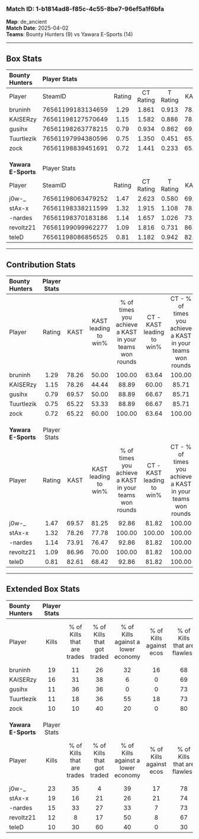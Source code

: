 ### Match ID: 1-b1814ad8-f85c-4c55-8be7-96ef5a1f6bfa  
**Map**: de_ancient  
**Match Date**: 2025-04-02  
**Teams**: Bounty Hunters (9) vs Yawara E-Sports (14)  

---  

## Box Stats  

| **Bounty Hunters**  | Player Stats      |        |           |          |       |      |       |         |        |      |     |
| :- | :- | :-: | :-: | :-: | :-: | :-: | :-: | :-: | :-: | :-: | :-: |
| Player              | SteamID           | Rating | CT Rating | T Rating | KAST  | ADR  | Kills | Assists | Deaths | K/D  | HS% |
| bruninh             | 76561199183134659 |  1.29  |   1.861   |  0.913   | 78.26 | 88.0 |  19   |    3    |   15   | 1.27 | 57  |
| KAISERzy            | 76561198127570649 |  1.15  |   1.582   |  0.886   | 78.26 | 62.7 |  16   |    3    |   13   | 1.23 | 18  |
| gusihx              | 76561198263778215 |  0.79  |   0.934   |  0.862   | 69.57 | 43.7 |  11   |    3    |   15   | 0.73 | 45  |
| Tuurtlezik          | 76561197994380596 |  0.75  |   1.350   |  0.451   | 65.22 | 64.7 |  11   |    7    |   19   | 0.58 | 54  |
| zock                | 76561198839451691 |  0.72  |   1.441   |  0.233   | 65.22 | 58.7 |  10   |    4    |   17   | 0.59 | 70  |
|                     |                   |        |           |          |       |      |       |         |        |      |     |
|                     |                   |        |           |          |       |      |       |         |        |      |     |
|                     |                   |        |           |          |       |      |       |         |        |      |     |
| **Yawara E-Sports** | Player Stats      |        |           |          |       |      |       |         |        |      |     |
| Player              | SteamID           | Rating | CT Rating | T Rating | KAST  | ADR  | Kills | Assists | Deaths | K/D  | HS% |
| j0w-_               | 76561198063479252 |  1.47  |   2.623   |  0.580   | 69.57 | 86.8 |  23   |    4    |   11   | 2.09 | 34  |
| stAx-x              | 76561198338211599 |  1.32  |   1.915   |  1.108   | 78.26 | 80.7 |  19   |    4    |   13   | 1.46 | 63  |
| -nardes             | 76561198370183186 |  1.14  |   1.657   |  1.026   | 73.91 | 75.6 |  15   |    7    |   13   | 1.15 |  6  |
| revoltz21           | 76561199099962277 |  1.09  |   1.816   |  0.731   | 86.96 | 64.2 |  12   |    4    |   12   | 1.00 | 66  |
| teleD               | 76561198086856525 |  0.81  |   1.182   |  0.942   | 82.61 | 53.1 |  10   |    5    |   18   | 0.56 | 60  |
---  

## Contribution Stats  

| **Bounty Hunters**  | Player Stats |       |                      |                                                        |                           |                                                             |                          |                                                            |
| :- | :-: | :-: | :-: | :-: | :-: | :-: | :-: | :-: |
| Player              |    Rating    | KAST  | KAST leading to win% | % of times you achieve a KAST in your teams won rounds | CT - KAST leading to win% | CT - % of times you achieve a KAST in your teams won rounds | T - KAST leading to win% | T - % of times you achieve a KAST in your teams won rounds |
| bruninh             |     1.29     | 78.26 |        50.00         |                         100.00                         |           63.64           |                           100.00                            |          28.57           |                           100.00                           |
| KAISERzy            |     1.15     | 78.26 |        44.44         |                         88.89                          |           60.00           |                            85.71                            |          25.00           |                           100.00                           |
| gusihx              |     0.79     | 69.57 |        50.00         |                         88.89                          |           66.67           |                            85.71                            |          28.57           |                           100.00                           |
| Tuurtlezik          |     0.75     | 65.22 |        53.33         |                         88.89                          |           66.67           |                            85.71                            |          33.33           |                           100.00                           |
| zock                |     0.72     | 65.22 |        60.00         |                         100.00                         |           63.64           |                           100.00                            |          50.00           |                           100.00                           |
|                     |              |       |                      |                                                        |                           |                                                             |                          |                                                            |
|                     |              |       |                      |                                                        |                           |                                                             |                          |                                                            |
|                     |              |       |                      |                                                        |                           |                                                             |                          |                                                            |
| **Yawara E-Sports** | Player Stats |       |                      |                                                        |                           |                                                             |                          |                                                            |
| Player              |    Rating    | KAST  | KAST leading to win% | % of times you achieve a KAST in your teams won rounds | CT - KAST leading to win% | CT - % of times you achieve a KAST in your teams won rounds | T - KAST leading to win% | T - % of times you achieve a KAST in your teams won rounds |
| j0w-_               |     1.47     | 69.57 |        81.25         |                         92.86                          |           81.82           |                           100.00                            |          80.00           |                           80.00                            |
| stAx-x              |     1.32     | 78.26 |        77.78         |                         100.00                         |          100.00           |                           100.00                            |          55.56           |                           100.00                           |
| -nardes             |     1.14     | 73.91 |        76.47         |                         92.86                          |           81.82           |                           100.00                            |          66.67           |                           80.00                            |
| revoltz21           |     1.09     | 86.96 |        70.00         |                         100.00                         |           81.82           |                           100.00                            |          55.56           |                           100.00                           |
| teleD               |     0.81     | 82.61 |        68.42         |                         92.86                          |           81.82           |                           100.00                            |          50.00           |                           80.00                            |
---  

## Extended Box Stats  

| **Bounty Hunters**  | Player Stats |                            |                            |                                    |                         |                              |                                 |        |                             |                                     |                          |                               |                            |
| :- | :-: | :-: | :-: | :-: | :-: | :-: | :-: | :-: | :-: | :-: | :-: | :-: | :-: |
| Player              |    Kills     | % of Kills that are trades | % of Kills that got traded | % of Kills against a lower economy | % of Kills against ecos | % of Kills that are flawless | % of Kills that are close duels | Deaths | % of Deaths that get traded | % of Deaths against a lower economy | % of Deaths against ecos | % of Deaths that are flawless | % of Deaths that are close |
| bruninh             |      19      |             11             |             26             |                 32                 |           16            |              68              |                5                |   15   |             20              |                  0                  |            0             |              73               |             13             |
| KAISERzy            |      16      |             31             |             38             |                 6                  |            0            |              69              |               13                |   13   |             15              |                  8                  |            8             |              62               |             15             |
| gusihx              |      11      |             36             |             36             |                 0                  |            0            |              73              |                9                |   15   |             20              |                 13                  |            7             |              60               |             13             |
| Tuurtlezik          |      11      |             18             |             36             |                 55                 |           18            |              73              |                9                |   19   |             26              |                 11                  |            5             |              74               |             16             |
| zock                |      10      |             10             |             40             |                 20                 |            0            |              80              |               10                |   17   |             24              |                  6                  |            0             |              71               |             6              |
|                     |              |                            |                            |                                    |                         |                              |                                 |        |                             |                                     |                          |                               |                            |
|                     |              |                            |                            |                                    |                         |                              |                                 |        |                             |                                     |                          |                               |                            |
|                     |              |                            |                            |                                    |                         |                              |                                 |        |                             |                                     |                          |                               |                            |
| **Yawara E-Sports** | Player Stats |                            |                            |                                    |                         |                              |                                 |        |                             |                                     |                          |                               |                            |
| Player              |    Kills     | % of Kills that are trades | % of Kills that got traded | % of Kills against a lower economy | % of Kills against ecos | % of Kills that are flawless | % of Kills that are close duels | Deaths | % of Deaths that get traded | % of Deaths against a lower economy | % of Deaths against ecos | % of Deaths that are flawless | % of Deaths that are close |
| j0w-_               |      23      |             35             |             4              |                 39                 |           17            |              78              |                9                |   11   |              9              |                  9                  |            0             |              64               |             9              |
| stAx-x              |      19      |             16             |             21             |                 26                 |           21            |              74              |               11                |   13   |             38              |                 23                  |            8             |              69               |             8              |
| -nardes             |      15      |             33             |             27             |                 33                 |            7            |              73              |                7                |   13   |             38              |                 15                  |            0             |              62               |             8              |
| revoltz21           |      12      |             8              |             17             |                 50                 |            8            |              67              |               17                |   12   |             33              |                 17                  |            8             |              75               |             8              |
| teleD               |      10      |             30             |             60             |                 40                 |            0            |              30              |               30                |   18   |             44              |                 17                  |            0             |              83               |             11             |
